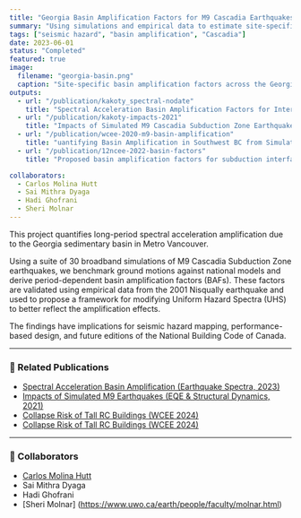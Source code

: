 ```yaml
---
title: "Georgia Basin Amplification Factors for M9 Cascadia Earthquakes"
summary: "Using simulations and empirical data to estimate site-specific basin amplification factors in southwestern British Columbia, Canada."
tags: ["seismic hazard", "basin amplification", "Cascadia"]
date: 2023-06-01
status: "Completed"
featured: true
image:
  filename: "georgia-basin.png"
  caption: "Site-specific basin amplification factors across the Georgia sedimentary basin"
outputs:
  - url: "/publication/kakoty_spectral-nodate"
    title: "Spectral Acceleration Basin Amplification Factors for Interface Cascadia Subduction Zone Earthquakes in Canada's 2020 National Seismic Hazard Mode (Earthquake Spectra, 2023)"
  - url: "/publication/kakoty-impacts-2021"
    title: "Impacts of Simulated M9 Cascadia Subduction Zone Earthquakes Considering Amplifications due to the Georgia Sedimentary Basin on Reinforced Concrete Shear Wall Buildings (Earthquake Engineering & Structural Dynamics, 2021)"
  - url: "/publication/wcee-2020-m9-basin-amplification"
    title: "uantifying Basin Amplification in Southwest BC from Simulated M9 Cascadia Subduction Zone Earthquakes (WCEE 2020)"
  - url: "/publication/12ncee-2022-basin-factors"
    title: "Proposed basin amplification factors for subduction interface hazard in the 2020 seismic hazard model of Canada (NCEE 2022)"

collaborators:
  - Carlos Molina Hutt
  - Sai Mithra Dyaga
  - Hadi Ghofrani
  - Sheri Molnar
---
```

This project quantifies long-period spectral acceleration amplification due to the Georgia sedimentary basin in Metro Vancouver.

Using a suite of 30 broadband simulations of M9 Cascadia Subduction Zone earthquakes, we benchmark ground motions against national models and derive period-dependent basin amplification factors (BAFs). These factors are validated using empirical data from the 2001 Nisqually earthquake and used to propose a framework for modifying Uniform Hazard Spectra (UHS) to better reflect the amplification effects.

The findings have implications for seismic hazard mapping, performance-based design, and future editions of the National Building Code of Canada.

---

### 📰 Related Publications

- [Spectral Acceleration Basin Amplification (Earthquake Spectra, 2023)](/publication/kakoty_spectral-nodate)
- [Impacts of Simulated M9 Earthquakes (EQE & Structural Dynamics, 2021)](/publication/kakoty-impacts-2021)
- [Collapse Risk of Tall RC Buildings (WCEE 2024)](/publication/wcee-2020-m9-basin-amplification)
- [Collapse Risk of Tall RC Buildings (WCEE 2024)](/publication/12ncee-2022-basin-factors)

---

### 👥 Collaborators

- [Carlos Molina Hutt](https://civil.ubc.ca/people/carlos-molina-hutt)
- Sai Mithra Dyaga
- Hadi Ghofrani
- [Sheri Molnar] (https://www.uwo.ca/earth/people/faculty/molnar.html)